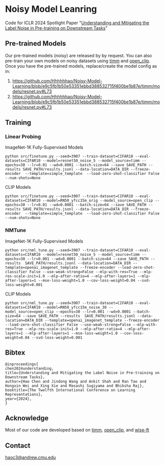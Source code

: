 # Noisy Model Leanring 

Code for ICLR 2024 Spotlight Paper "[Understanding and Mitigating the Label Noise in Pre-training on Downstream Tasks](https://arxiv.org/abs/2309.17002)"


## Pre-trained Models

Our pre-trained models (noisy) are released by by request.
You can also pre-train your own models on noisy datasets using [timm](https://github.com/huggingface/pytorch-image-models) and [open_clip](https://github.com/mlfoundations/open_clip).
Once you have the pre-trained models, replace/create the model config as in:
1. https://github.com/Hhhhhhao/Noisy-Model-Learning/blob/e9c5fb1b50e53351ebbd388532715f400be1b87e/timm/models/resnet.py#L73
2. https://github.com/Hhhhhhao/Noisy-Model-Learning/blob/e9c5fb1b50e53351ebbd388532715f400be1b87e/timm/models/resnet.py#L73


## Training 

### Linear Probing

ImageNet-1K Fully-Supervised Models
```
python src/finetune.py --seed=3907 --train-dataset=CIFAR10 --eval-datasets=CIFAR10 --model=resnet50_noise_5 --model_source=timm --epochs=30 --lr=0.01 --wd=0.0001 --batch-size=64 --save SAVE_PATH --results SAVE_PATH/results.jsonl --data-location=DATA_DIR --freeze-encoder  --template=simple_template  --load-zero-shot-classifier False  --num-shots=None
```

CLIP Models
```
python src/finetune.py --seed=3907 --train-dataset=CIFAR10 --eval-datasets=CIFAR10 --model=RN50_yfcc15m_orig --model_source=open_clip --epochs=30 --lr=0.01 --wd=0.0001 --batch-size=64 --save SAVE_PATH --results SAVE_PATH/results.jsonl --data-location=DATA_DIR --freeze-encoder  --template=simple_template  --load-zero-shot-classifier False  --num-shots=None
```


### NMTune 

ImageNet-1K Fully-Supervised Models
```
python src/nml_tune.py --seed=3907 --train-dataset=CIFAR10 --eval-datasets=CIFAR10 --model=resnet50_noise_5 --model_source=timm --epochs=30 --lr=0.001 --wd=0.0001 --batch-size=64 --save SAVE_PATH --results  SAVE_PATH/results.jsonl --data-location=DATA_DIR --template=openai_imagenet_template --freeze-encoder --load-zero-shot-classifier False --use-weak-strong=False --mlp-with-res=True --mlp-res-scale-init=1.0 --mlp-after-ratio=4 --mlp-after-layers=1 --mlp-after-layers=1 --mse-loss-weight=1.0 --cov-loss-weight=0.04 --svd-loss-weight=0.001
```

CLIP Models
```
python src/nml_tune.py --seed=3907 --train-dataset=CIFAR10 --eval-datasets=CIFAR10 --model=RN50_yfcc15m_noise_30 --model_source=open_clip --epochs=30 --lr=0.001 --wd=0.0001 --batch-size=64 --save SAVE_PATH --results  SAVE_PATH/results.jsonl --data-location=DATA_DIR --template=openai_imagenet_template --freeze-encoder --load-zero-shot-classifier False --use-weak-strong=False --mlp-with-res=True --mlp-res-scale-init=1.0 --mlp-after-ratio=4 --mlp-after-layers=1 --mlp-after-layers=1 --mse-loss-weight=1.0 --cov-loss-weight=0.04 --svd-loss-weight=0.001
```


## Bibtex
```
@inproceedings{
chen2024understanding,
title={Understanding and Mitigating the Label Noise in Pre-training on Downstream Tasks},
author={Hao Chen and Jindong Wang and Ankit Shah and Ran Tao and Hongxin Wei and Xing Xie and Masashi Sugiyama and Bhiksha Raj},
booktitle={The Twelfth International Conference on Learning Representations},
year={2024},
}
```


## Acknowledge
Most of our code are developed based on [timm](https://github.com/huggingface/pytorch-image-models), [open_clip](https://github.com/mlfoundations/open_clip), and [wise-ft](https://github.com/mlfoundations/wise-ft)

## Contact
haoc3@andrew.cmu.edu


